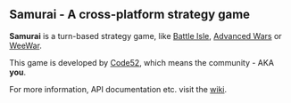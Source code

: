 ## Samurai - A cross-platform strategy game

**Samurai** is a turn-based strategy game, like [Battle Isle](http://tinyurl.com/d5kz5ys), [Advanced Wars](http://en.wikipedia.org/wiki/Advance_Wars) or [WeeWar](http://weewar.com/). 

This game is developed by [Code52](http://code52.org/), which means the community - AKA **you**.

For more information, API documentation etc. visit the [wiki](https://github.com/Code52/Samurai/wiki).
